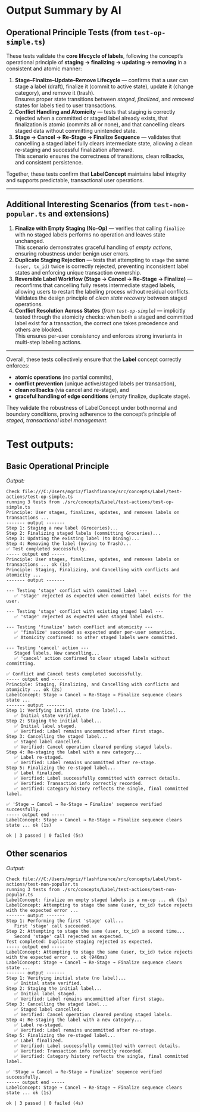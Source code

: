 # Output Summary by AI

## Operational Principle Tests (from `test-op-simple.ts`)
These tests validate the **core lifecycle of labels**, following the concept’s operational principle of **staging → finalizing → updating → removing** in a consistent and atomic manner:

1. **Stage–Finalize–Update–Remove Lifecycle** — confirms that a user can stage a label (draft), finalize it (commit to active state), update it (change category), and remove it (trash).  
   Ensures proper state transitions between *staged*, *finalized*, and *removed* states for labels tied to user transactions.  
2. **Conflict Handling and Atomicity** — tests that staging is correctly rejected when a committed or staged label already exists, that finalization is atomic (commits all or none), and that cancelling clears staged data without committing unintended state.  
3. **Stage → Cancel → Re-Stage → Finalize Sequence** — validates that cancelling a staged label fully clears intermediate state, allowing a clean re-staging and successful finalization afterward.  
   This scenario ensures the correctness of transitions, clean rollbacks, and consistent persistence.

Together, these tests confirm that **LabelConcept** maintains label integrity and supports predictable, transactional user operations.

---

## Additional Interesting Scenarios (from `test-non-popular.ts` and extensions)
1. **Finalize with Empty Staging (No-Op)** — verifies that calling `finalize` with no staged labels performs no operation and leaves state unchanged.  
   This scenario demonstrates graceful handling of *empty actions*, ensuring robustness under benign user errors.  
2. **Duplicate Staging Rejection** — tests that attempting to `stage` the same `(user, tx_id)` twice is correctly rejected, preventing inconsistent label states and enforcing unique transaction ownership.  
3. **Reversible Label Workflow (Stage → Cancel → Re-Stage → Finalize)** — reconfirms that cancelling fully resets intermediate staged labels, allowing users to restart the labeling process without residual conflicts.  
   Validates the design principle of *clean state recovery* between staged operations.  
4. **Conflict Resolution Across States** *(from `test-op-simple`)* — implicitly tested through the atomicity checks: when both a staged and committed label exist for a transaction, the correct one takes precedence and others are blocked.  
   This ensures per-user consistency and enforces strong invariants in multi-step labeling actions.

---

Overall, these tests collectively ensure that the **Label** concept correctly enforces:
- **atomic operations** (no partial commits),
- **conflict prevention** (unique active/staged labels per transaction),
- **clean rollbacks** (via cancel and re-stage), and
- **graceful handling of edge conditions** (empty finalize, duplicate stage).  

They validate the robustness of LabelConcept under both normal and boundary conditions, proving adherence to the concept’s principle of *staged, transactional label management*.


# Test outputs:

## Basic Operational Principle
*Output:*
```
Check file:///C:/Users/mgriz/flashfinance/src/concepts/Label/test-actions/test-op-simple.ts
running 3 tests from ./src/concepts/Label/test-actions/test-op-simple.ts
Principle: User stages, finalizes, updates, and removes labels on transactions ...
------- output -------
Step 1: Staging a new label (Groceries)...
Step 2: Finalizing staged labels (committing Groceries)...
Step 3: Updating the existing label (to Dining)...
Step 4: Removing the label (moving to Trash)...
✅ Test completed successfully.
----- output end -----
Principle: User stages, finalizes, updates, and removes labels on transactions ... ok (1s)
Principle: Staging, Finalizing, and Cancelling with conflicts and atomicity ...
------- output -------

--- Testing 'stage' conflict with committed label ---
   ✅ 'stage' rejected as expected when committed label exists for the user.

--- Testing 'stage' conflict with existing staged label ---
   ✅ 'stage' rejected as expected when staged label exists.

--- Testing 'finalize' batch conflict and atomicity ---
   ✅ 'finalize' succeeded as expected under per-user semantics.
   ✅ Atomicity confirmed: no other staged labels were committed.

--- Testing 'cancel' action ---
   Staged labels. Now cancelling...
   ✅ 'cancel' action confirmed to clear staged labels without committing.

✅ Conflict and Cancel tests completed successfully.
----- output end -----
Principle: Staging, Finalizing, and Cancelling with conflicts and atomicity ... ok (2s)
LabelConcept: Stage → Cancel → Re-Stage → Finalize sequence clears state ...
------- output -------
Step 1: Verifying initial state (no label)...
   ✅ Initial state verified.
Step 2: Staging the initial label...
   ✅ Initial label staged.
   ✅ Verified: Label remains uncommitted after first stage.
Step 3: Cancelling the staged label...
   ✅ Staged label cancelled.
   ✅ Verified: Cancel operation cleared pending staged labels.
Step 4: Re-staging the label with a new category...
   ✅ Label re-staged.
   ✅ Verified: Label remains uncommitted after re-stage.
Step 5: Finalizing the re-staged label...
   ✅ Label finalized.
   ✅ Verified: Label successfully committed with correct details.
   ✅ Verified: Transaction info correctly recorded.
   ✅ Verified: Category history reflects the single, final committed label.

✅ 'Stage → Cancel → Re-Stage → Finalize' sequence verified successfully.
----- output end -----
LabelConcept: Stage → Cancel → Re-Stage → Finalize sequence clears state ... ok (1s)

ok | 3 passed | 0 failed (5s)
```

## Other scenarios
*Output:*
```
Check file:///C:/Users/mgriz/flashfinance/src/concepts/Label/test-actions/test-non-popular.ts
running 3 tests from ./src/concepts/Label/test-actions/test-non-popular.ts
LabelConcept: finalize on empty staged labels is a no-op ... ok (1s)
LabelConcept: Attempting to stage the same (user, tx_id) twice rejects with the expected error ...
------- output -------
Step 1: Performing the first 'stage' call...
   First 'stage' call succeeded.
Step 2: Attempting to stage the same (user, tx_id) a second time...
   Second 'stage' call rejected as expected.
Test completed: Duplicate staging rejected as expected.
----- output end -----
LabelConcept: Attempting to stage the same (user, tx_id) twice rejects with the expected error ... ok (946ms)
LabelConcept: Stage → Cancel → Re-Stage → Finalize sequence clears state ...
------- output -------
Step 1: Verifying initial state (no label)...
   ✅ Initial state verified.
Step 2: Staging the initial label...
   ✅ Initial label staged.
   ✅ Verified: Label remains uncommitted after first stage.
Step 3: Cancelling the staged label...
   ✅ Staged label cancelled.
   ✅ Verified: Cancel operation cleared pending staged labels.
Step 4: Re-staging the label with a new category...
   ✅ Label re-staged.
   ✅ Verified: Label remains uncommitted after re-stage.
Step 5: Finalizing the re-staged label...
   ✅ Label finalized.
   ✅ Verified: Label successfully committed with correct details.
   ✅ Verified: Transaction info correctly recorded.
   ✅ Verified: Category history reflects the single, final committed label.

✅ 'Stage → Cancel → Re-Stage → Finalize' sequence verified successfully.
----- output end -----
LabelConcept: Stage → Cancel → Re-Stage → Finalize sequence clears state ... ok (1s)

ok | 3 passed | 0 failed (4s)
```